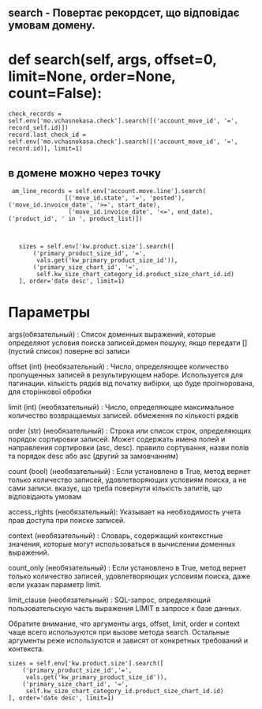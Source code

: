 search - Повертає рекордсет, що відповідає умовам домену.
----------------------------------
def search(self, args, offset=0, limit=None, order=None, count=False):
==================================


    check_records = self.env['mo.vchasnokasa.check'].search([('account_move_id', '=', record_self.id)])
    record.last_check_id = self.env['mo.vchasnokasa.check'].search([('account_move_id', '=', record.id)], limit=1)

в домене можно через точку
---------------------------
     am_line_records = self.env['account.move.line'].search(
                    [('move_id.state', '=', 'posted'), ('move_id.invoice_date', '>=', start_date),
                     ('move_id.invoice_date', '<=', end_date), ('product_id', ' in ', product_list)])



       sizes = self.env['kw.product.size'].search([
           ('primary_product_size_id', '=',
            vals.get('kw_primary_product_size_id')),
           ('primary_size_chart_id', '=',
            self.kw_size_chart_category_id.product_size_chart_id.id)
       ], order='date desc', limit=1)

Параметры
==================================

args(обязательный)            : Список доменных выражений, которые определяют условия поиска записей.домен пошуку, якщо передати [] (пустий список) поверне всі записи

offset (int) (необязательный) : Число, определяющее количество пропущенных записей в результирующем наборе. 
                                Используется для пагинации. 
                                кількість рядків від початку вибірки, що буде проігнорована, для сторінкової обробки

limit (int) (необязательный)  : Число, определяющее максимальное количество возвращаемых записей. обмеження по кількості рядків

order (str) (необязательный)  : Строка или список строк, определяющих порядок сортировки записей. Может содержать имена полей и направления сортировки (asc, desc).
                                правило сортування, назви полів та порядок desc або asc (другий за замовчанням)

count (bool) (необязательный) : Если установлено в True, метод вернет только количество записей, 
                                удовлетворяющих условиям поиска, а не сами записи. вказує, 
                                що треба повернути кількість запитів, що відповідають умовам

access_rights (необязательный): Указывает на необходимость учета прав доступа при поиске записей.

context (необязательный)      : Словарь, содержащий контекстные значения, которые могут использоваться в вычислении доменных выражений.

count_only (необязательный)   : Если установлено в True, метод вернет только количество записей, 
                                удовлетворяющих условиям поиска, даже если указан параметр limit.

limit_clause (необязательный) : SQL-запрос, определяющий пользовательскую часть выражения LIMIT в запросе к базе данных.

Обратите внимание, что аргументы args, offset, limit, order и context чаще всего используются при вызове метода search. 
Остальные аргументы реже используются и зависят от конкретных требований и контекста.






    sizes = self.env['kw.product.size'].search([
        ('primary_product_size_id','=',
         vals.get('kw_primary_product_size_id')),
        ('primary_size_chart_id', '=',
         self.kw_size_chart_category_id.product_size_chart_id.id)
    ], order='date desc', limit=1)







